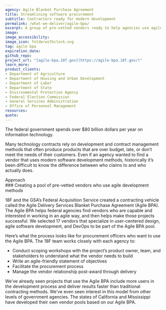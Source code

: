 ```yaml
---
agency: Agile Blanket Purchase Agreement
title: Streamlining software procurement
subtitle: Contractors ready for modern development
permalink: /what-we-deliver/agile-bpa/
excerpt: A group of pre-vetted vendors ready to help agencies use agile development techniques to build digital services.
image:
image_accessibility:
image_icon: folderwithclock.svg
tag: agile bpa
expiration_date:
github_repo:
project_url: "[agile-bpa.18f.gov](https://agile-bpa.18f.gov/)"
learn_more:
product_clients:
- Department of Agriculture
- Department of Housing and Urban Development
- Department of Labor
- Department of State
- Environmental Protection Agency
- Federal Election Commission
- General Services Administration
- Office of Personnel Management
resources:
quote:
---
```


The federal government spends over $80 billion dollars per year on information technology.

Many technology contracts rely on development and contract management methods that often produce products that are over budget, late, or don’t meet the needs of their customers. Even if an agency wanted to find a vendor that uses modern software development methods, historically it’s been difficult to know the difference between who claims to and who actually does.

<div class="small-caps">Approach</div>
### Creating a pool of pre-vetted vendors who use agile development methods

18F and the GSA’s Federal Acquisition Service created a contracting vehicle called the Agile Delivery Services Blanket Purchase Agreement (Agile BPA). The Agile BPA helps federal agencies find vendors who are capable and interested in working in an agile way, and then helps make those projects successful. We selected 17 vendors that specialize in user-centered design, agile software development, and DevOps to be part of the Agile BPA pool.

Here’s what the process looks like for procurement officers who want to use the Agile BPA. The 18F team works closely with each agency to:

- Conduct scoping workshops with the project’s product owner, team, and stakeholders to understand what the vendor needs to build
- Write an agile-friendly statement of objectives
- Facilitate the procurement process
- Manage the vendor relationship post-award through delivery

We’ve already seen projects that use the Agile BPA include more users in the development process and deliver results faster than traditional contracting methods. We’ve even seen interest in this model from other levels of government agencies. The states of California and Mississippi have developed their own vendor pools based on our Agile BPA.
